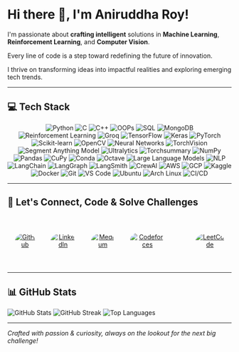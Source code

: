 # Hi there 👋, I'm Aniruddha Roy!

I'm passionate about **crafting intelligent** solutions in **Machine Learning**, **Reinforcement Learning**, and **Computer Vision**.

Every line of code is a step toward redefining the future of innovation.

I thrive on transforming ideas into impactful realities and exploring emerging tech trends.

---

## 💻 Tech Stack

<div align="center">
  <!-- Programming Languages & Fundamentals -->
  <img src="https://img.shields.io/badge/Python-3670A0?style=for-the-badge&logo=python&logoColor=ffdd54" alt="Python"/>
  <img src="https://img.shields.io/badge/C-00599C?style=for-the-badge&logo=c&logoColor=white" alt="C"/>
  <img src="https://img.shields.io/badge/C++-00599C?style=for-the-badge&logo=c%2B%2B&logoColor=white" alt="C++"/>
  <img src="https://img.shields.io/badge/OOPs-007ACC?style=for-the-badge&logo=cplusplus&logoColor=white" alt="OOPs"/>
  <img src="https://img.shields.io/badge/SQL-4479A1?style=for-the-badge&logo=MySQL&logoColor=white" alt="SQL"/>
  <img src="https://img.shields.io/badge/MongoDB-4EA94B?style=for-the-badge&logo=mongodb&logoColor=white" alt="MongoDB"/>
  <img src="https://img.shields.io/badge/Reinforcement_Learning-9B59B6?style=for-the-badge" alt="Reinforcement Learning"/>
  <img src="https://img.shields.io/badge/Groq-1C1C1C?style=for-the-badge" alt="Groq"/>

  <!-- AI/ML Tools & Frameworks -->
  <img src="https://img.shields.io/badge/TensorFlow-F0992A?style=for-the-badge&logo=tensorflow&logoColor=white" alt="TensorFlow"/>
  <img src="https://img.shields.io/badge/Keras-D00000?style=for-the-badge&logo=keras&logoColor=white" alt="Keras"/>
  <img src="https://img.shields.io/badge/PyTorch-EE4C2C?style=for-the-badge&logo=pytorch&logoColor=white" alt="PyTorch"/>
  <img src="https://img.shields.io/badge/Scikit--learn-F7931E?style=for-the-badge&logo=scikit-learn&logoColor=white" alt="Scikit-learn"/>
  <img src="https://img.shields.io/badge/OpenCV-5C3EE8?style=for-the-badge&logo=opencv&logoColor=white" alt="OpenCV"/>
  <img src="https://img.shields.io/badge/Neural_Networks-007ACC?style=for-the-badge&logo=ai&logoColor=white" alt="Neural Networks"/>
  <img src="https://img.shields.io/badge/TorchVision-EE4C2C?style=for-the-badge&logo=pytorch&logoColor=white" alt="TorchVision"/>
  <img src="https://img.shields.io/badge/Anything_Model_by_Meta-4285F4?style=for-the-badge&logo=meta&logoColor=white" alt="Segment Anything Model"/>
   <img src="https://img.shields.io/badge/Ultralytics-000000?style=for-the-badge&logo=ultralytics&logoColor=white" alt="Ultralytics"/>
  <img src="https://img.shields.io/badge/Torch_Summary-EE4C2C?style=for-the-badge&logo=pytorch&logoColor=white" alt="Torchsummary"/>
  <img src="https://img.shields.io/badge/NumPy-013243?style=for-the-badge&logo=numpy&logoColor=white" alt="NumPy"/>
  <img src="https://img.shields.io/badge/Pandas-150458?style=for-the-badge&logo=pandas&logoColor=white" alt="Pandas"/>
  <img src="https://img.shields.io/badge/CuPy-FF69B4?style=for-the-badge&logo=python&logoColor=white" alt="CuPy"/>
  <img src="https://img.shields.io/badge/Conda-44A833?style=for-the-badge&logo=anaconda&logoColor=white" alt="Conda"/>
  <img src="https://img.shields.io/badge/Octave-FC4C02?style=for-the-badge&logo=gnu-octave&logoColor=white" alt="Octave"/>
  <img src="https://img.shields.io/badge/Large%20Language%20Models-FF6600?style=for-the-badge" alt="Large Language Models"/>
  <img src="https://img.shields.io/badge/NLP-9C27B0?style=for-the-badge" alt="NLP"/>
  
  <!-- AI/ML Frameworks & Community Tools -->
  <img src="https://img.shields.io/badge/LangChain-FFB400?style=for-the-badge&logo=langchain&logoColor=black" alt="LangChain"/>
  <img src="https://img.shields.io/badge/LangGraph-007ACC?style=for-the-badge&logo=&logoColor=white" alt="LangGraph"/>
  <img src="https://img.shields.io/badge/LangSmith-2496ED?style=for-the-badge&logo=&logoColor=white" alt="LangSmith"/>
  <img src="https://img.shields.io/badge/CrewAI-00AEEF?style=for-the-badge&logo=&logoColor=white" alt="CrewAI"/>

  <!-- Cloud & Platforms -->
  <img src="https://img.shields.io/badge/AWS-232F3E?style=for-the-badge&logo=amazon-aws&logoColor=white" alt="AWS"/>
  <img src="https://img.shields.io/badge/GCP-4285F4?style=for-the-badge&logo=google-cloud&logoColor=white" alt="GCP"/>
  <img src="https://img.shields.io/badge/Kaggle-20BEFF?style=for-the-badge&logo=kaggle&logoColor=white" alt="Kaggle"/>

  <!-- DevOps & Development Tools -->
  <img src="https://img.shields.io/badge/Docker-2496ED?style=for-the-badge&logo=docker&logoColor=white" alt="Docker"/>
  <img src="https://img.shields.io/badge/Git-F05032?style=for-the-badge&logo=git&logoColor=white" alt="Git"/>
  <img src="https://img.shields.io/badge/VSCode-007ACC?style=for-the-badge&logo=visual-studio-code&logoColor=white" alt="VS Code"/>
  <img src="https://img.shields.io/badge/Ubuntu-E95420?style=for-the-badge&logo=ubuntu&logoColor=white" alt="Ubuntu"/>
  <img src="https://img.shields.io/badge/Arch_Linux-1793D1?style=for-the-badge&logo=arch-linux&logoColor=white" alt="Arch Linux"/>
  <img src="https://img.shields.io/badge/CI%2FCD-8BA870?style=for-the-badge&logo=jenkins&logoColor=white" alt="CI/CD"/>
</div>


---

## 🎯 Let's Connect, Code & Solve Challenges

<div align="center" 
     style="display: flex; flex-wrap: nowrap; gap: 35px; justify-content: center; align-items: center; padding: 35px;">

  <a href="https://github.com/Aniruddha521" target="_blank">
    <img src="https://github.githubassets.com/images/modules/logos_page/GitHub-Mark.png" 
      alt="GitHub" 
      style="width: 40px; height: 40px; border-radius: 50%; object-fit: cover;" 
    />
  </a>

  <a href="https://www.linkedin.com/in/aniruddha-roy-b3b233261/" target="_blank">
    <img src="https://upload.wikimedia.org/wikipedia/commons/c/ca/LinkedIn_logo_initials.png" 
      alt="LinkedIn" 
      style="width: 40px; height: 40px; border-radius: 50%; object-fit: cover;" 
    />
  </a>

  <a href="https://medium.com/@aniruddharoy535" target="_blank">
    <img src="https://upload.wikimedia.org/wikipedia/commons/e/ec/Medium_logo_Monogram.svg" 
      alt="Medium" 
      style="width: 40px; height: 40px; border-radius: 50%; object-fit: cover;" 
    />
  </a>

  <a href="https://codeforces.com/profile/__Roy__521" target="_blank">
    <img src="https://sta.codeforces.com/s/61765/images/codeforces-logo-with-telegram.png" 
      alt="Codeforces" 
      style="width: 220px; height: 40px; border-radius: 15px; object-fit: contain;" 
    />
  </a>

  <a href="https://www.kaggle.com/Aniruddha521" target="_blank">
    <img src="./assets/kaggle.png" 
      alt="Kaggle" 
      style="width: 110px; height: 40px; border-radius: 50%; object-fit: cover;" 
    />
  </a>

  <a href="https://leetcode.com/u/aniruddharoy521/" target="_blank">
    <img src="https://upload.wikimedia.org/wikipedia/commons/1/19/LeetCode_logo_black.png" 
      alt="LeetCode" 
      style="width: 40px; height: 40px; border-radius: 50%; object-fit: cover;"  
    />
  </a>

</div>

---

## 📊 GitHub Stats

![GitHub Stats](https://github-readme-stats.vercel.app/api?username=Aniruddha521&theme=dark&hide_border=true&include_all_commits=true&count_private=true)
![GitHub Streak](https://github-readme-streak-stats.herokuapp.com/?user=Aniruddha521&theme=dark&hide_border=true)
![Top Languages](https://github-readme-stats.vercel.app/api/top-langs/?username=Aniruddha521&theme=dark&hide_border=true&include_all_commits=true&count_private=true&layout=compact)

---

*Crafted with passion & curiosity, always on the lookout for the next big challenge!*
